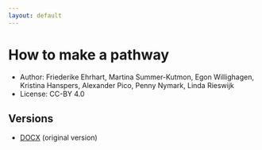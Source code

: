 ```yaml
---
layout: default
---
```


# How to make a pathway

* Author: Friederike Ehrhart, Martina Summer-Kutmon, Egon Willighagen, Kristina Hanspers, Alexander Pico, Penny Nymark, Linda Rieswijk
* License: CC-BY 4.0

## Versions

* [DOCX](TutorialHowtomakeapathway.docx) (original version)
